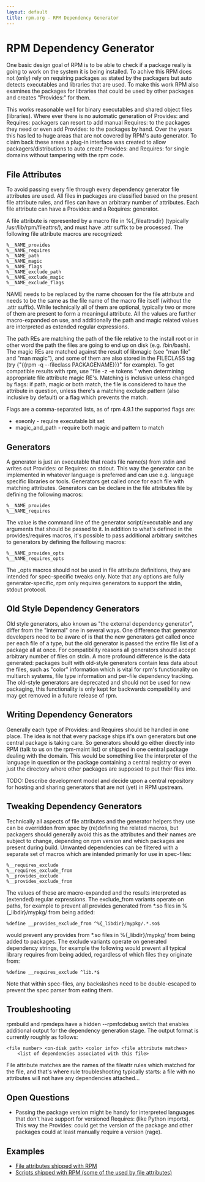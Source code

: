 ```yaml
---
layout: default
title: rpm.org - RPM Dependency Generator
---
```

# RPM Dependency Generator

One basic design goal of RPM is to be able to check if a package really is going to work on the system it is being installed. To achive this RPM does not (only) rely on requiring packages as stated by the packagers but auto detects executables and libraries that are used. To make this work RPM also examines the packages for libraries that could be used by other packages and creates "Provides:" for them.

This works reasonable well for binary executables and shared object files (libraries). Where ever there is no automatic generation of Provides: and Requires: packagers can resort to add manual Requires: to the packages they need or even add Provides: to the packages by hand. Over the years this has led to huge areas that are not covered by RPM's auto generator. To claim back these areas a plug-in interface was created to allow packagers/distributions to auto create Provides: and Requires: for single domains without tampering with the rpm code.

## File Attributes
To avoid passing every file through every dependency generator file attributes are used. All files in packages are classified based on the present file attribute rules, and files can have an arbitrary number of attributes. Each file attribute can have a Provides: and a Requires: generator.

A file attribute is represented by a macro file in %{_fileattrsdir} (typically /usr/lib/rpm/fileattrs/), and must have .attr suffix to be processed. The following file attribute macros are recognized:

```
%__NAME_provides
%__NAME_requires
%__NAME_path
%__NAME_magic
%__NAME_flags
%__NAME_exclude_path
%__NAME_exclude_magic
%__NAME_exclude_flags
```

NAME needs to be replaced by the name choosen for the file attribute and needs to be the same as the file name of the macro file itself (without the .attr suffix). While technically all of them are optional, typically two or more of them are present to form a meaningul attribute. All the values are further macro-expanded on use, and additionally the path and magic related values are interpreted as extended regular expressions.

The path REs are matching the path of the file relative to the install root or in other word the path the files are going to end up on disk (e.g. /bin/bash). The magic REs are matched against the result of libmagic (see "man file" and "man magic"), and some of them are also stored in the FILECLASS tag (try {"{{rpm -q --fileclass PACKAGENAME}}}" for example). To get compatible results with rpm, use "file -z -e tokens <file>" when determining appropriate file attribute magic RE's. Matching is inclusive unless changed by flags: if path, magic or both match, the file is considered to have the attribute in question, unless there's a matching exclude pattern (also inclusive by default) or a flag which prevents the match.

Flags are a comma-separated lists, as of rpm 4.9.1 the supported flags are:
* exeonly - require executable bit set
* magic_and_path - require both magic and pattern to match 

## Generators
A generator is just an executable that reads file name(s) from stdin and writes out Provides: or Requires: on stdout. This way the generator can be implemented in whatever language is preferred and can use e.g. language specific libraries or tools. Generators get called once for each file with matching attributes. Generators can be declare in the file attributes file by defining the following macros:

```
%__NAME_provides
%__NAME_requires
```

The value is the command line of the generator script/executable and any arguments that should be passed to it. In addition to what's defined in the provides/requires macros, it's possible to pass additional arbitrary switches to generators by defining the following macros:

```
%__NAME_provides_opts
%__NAME_requires_opts
```

The _opts macros should not be used in file attribute definitions, they are intended for spec-specific tweaks only. Note that any options are fully generator-specific, rpm only requires generators to support the stdin, stdout protocol.

## Old Style Dependency Generators
Old style generators, also known as "the external dependency generator", differ from the "internal" one in several ways. One difference that generator developers need to be aware of is that the new generators get called once per each file of a type, but the old generator is passed the entire file list of a package all at once. For compatibility reasons all generators should accept arbitrary number of files on stdin. A more profound difference is the data generated: packages built with old-style generators contain less data about the files, such as "color" information which is vital for rpm's functionality on multiarch systems, file type information and per-file dependency tracking. The old-style generators are deprecated and should not be used for new packaging, this functionality is only kept for backwards compatibility and may get removed in a future release of rpm.

## Writing Dependency Generators
Generally each type of Provides: and Requires should be handled in one place. The idea is not that every package ships it's own generators but one central package is taking care. So generators should go either directly into RPM (talk to us on the rpm-maint list) or shipped in one central package dealing with the domain. This would be something like the interpreter of the language in question or the package containing a central reqistry or even just the directory where other packages are supposed to put their files into.

TODO: Describe development model and decide upon a central repository for hosting and sharing generators that are not (yet) in RPM upstream.

## Tweaking Dependency Generators
Technically all aspects of file attributes and the generator helpers they use can be overridden from spec by (re)defining the related macros, but packagers should generally avoid this as the attributes and their names are subject to change, depending on rpm version and which packages are present during build. Unwanted dependencies can be filtered with a separate set of macros which are intended primarily for use in spec-files:

```
%__requires_exclude
%__requires_exclude_from
%__provides_exclude
%__provides_exclude_from
```

The values of these are macro-expanded and the results interpreted as (extended) regular expressions. The exclude_from variants operate on paths, for example to prevent all provides generated from *.so files in %{_libdir}/mypkg/ from being added:

```
%define __provides_exclude_from ^%{_libdir}/mypkg/.*.so$
```

would prevent any provides from *.so files in %{_libdir}/mypkg/ from being added to packages. The exclude variants operate on generated dependency strings, for example the following would prevent all typical library requires from being added, regardless of which files they originate from:

```
%define __requires_exclude ^lib.*$
```

Note that within spec-files, any backslashes need to be double-escaped to prevent the spec parser from eating them.

## Troubleshooting
rpmbuild and rpmdeps have a hidden --rpmfcdebug switch that enables additional output for the dependency generation stage. The output format is currently roughly as follows:

```
<file number> <on-disk path> <color info> <file attribute matches>
    <list of dependencies associated with this file>
```

File attribute matches are the names of the fileattr rules which matched for the file, and that's where rule troubleshooting typically starts: a file with no attributes will not have any dependencies attached...

## Open Questions
* Passing the package version might be handy for interpreted languages that don't have support for versioned Requires: (like Python imports). This way the Provides: could get the version of the package and other packages could at least manually require a version (rage). 

## Examples
* [File attributes shipped with RPM](https://github.com/rpm-software-management/rpm/tree/master/fileattrs)
* [Scripts shipped with RPM (some of the used by file attributes)](https://github.com/rpm-software-management/rpm/tree/master/scripts)
